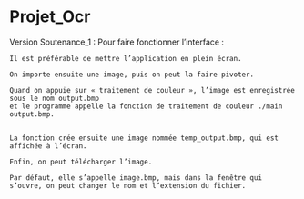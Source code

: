 # Projet_Ocr


Version Soutenance_1 : 
    Pour faire fonctionner l’interface :

    Il est préférable de mettre l’application en plein écran.

    On importe ensuite une image, puis on peut la faire pivoter.

    Quand on appuie sur « traitement de couleur », l’image est enregistrée sous le nom output.bmp 
    et le programme appelle la fonction de traitement de couleur ./main output.bmp.


    La fonction crée ensuite une image nommée temp_output.bmp, qui est affichée à l’écran.

    Enfin, on peut télécharger l’image.

    Par défaut, elle s’appelle image.bmp, mais dans la fenêtre qui s’ouvre, on peut changer le nom et l’extension du fichier.